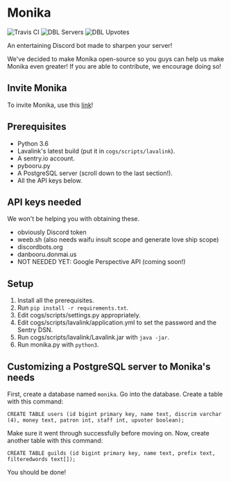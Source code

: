 # Monika
![Travis CI](https://travis-ci.org/MonikaDiscord/Monika.svg?branch=master) ![DBL Servers](https://discordbots.org/api/widget/servers/399315651338043392.svg) ![DBL Upvotes](https://discordbots.org/api/widget/upvotes/399315651338043392.svg)

An entertaining Discord bot made to sharpen your server!

We've decided to make Monika open-source so you guys can help us make Monika even greater!
If you are able to contribute, we encourage doing so!
## Invite Monika
To invite Monika, use this [link](https://discordapp.com/oauth2/authorize?client_id=399315651338043392&permissions=8&scope=bot "Invite Link")!
## Prerequisites
* Python 3.6
* Lavalink's latest build (put it in `cogs/scripts/lavalink`).
* A sentry.io account.
* pybooru.py
* A PostgreSQL server (scroll down to the last section!).
* All the API keys below.
## API keys needed
We won't be helping you with obtaining these.
* obviously Discord token
* weeb.sh (also needs waifu insult scope and generate love ship scope)
* discordbots.org
* danbooru.donmai.us
* NOT NEEDED YET: Google Perspective API (coming soon!)
## Setup
1. Install all the prerequisites.
2. Run `pip install -r requirements.txt`.
3. Edit cogs/scripts/settings.py appropriately.
4. Edit cogs/scripts/lavalink/application.yml to set the password and the Sentry DSN.
5. Run cogs/scripts/lavalink/Lavalink.jar with `java -jar`.
6. Run monika.py with `python3`.
## Customizing a PostgreSQL server to Monika's needs
First, create a database named `monika`.
Go into the database.
Create a table with this command:

```CREATE TABLE users (id bigint primary key, name text, discrim varchar (4), money text, patron int, staff int, upvoter boolean);```

Make sure it went through successfully before moving on.
Now, create another table with this command:

```CREATE TABLE guilds (id bigint primary key, name text, prefix text, filteredwords text[]);```

You should be done!
